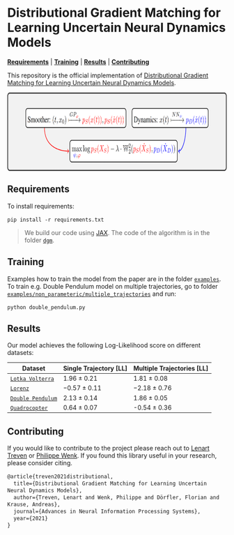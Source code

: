# Distributional Gradient Matching for Learning Uncertain Neural Dynamics Models

[**Requirements**](#requirements)
| [**Training**](#training)
| [**Results**](#results)
| [**Contributing**](#contributing)

This repository is the official implementation of [Distributional Gradient Matching for Learning Uncertain Neural Dynamics Models](https://arxiv.org/abs/2106.11609). 

<p align="center">
<img align="middle" src="./assets/dgm_depiction.png" alt="ODE Demo" width="800" height="180" />
</p>


## Requirements

To install requirements:

```setup
pip install -r requirements.txt
```

> We build our code using [JAX](https://github.com/google/jax). The code of the algorithm is in the folder [`dgm`](./dgm).

## Training

Examples how to train the model from the paper are in the folder [`examples`](./examples). To train e.g. Double Pendulum model on 
multiple trajectories, go to folder [`examples/non_parameteric/multiple_trajectories`](./examples/non_parameteric/multiple_trajectories) and run:

```train
python double_pendulum.py 
```

## Results

Our model achieves the following Log-Likelihood score on different datasets:


| Dataset            | Single Trajectory [LL] | Multiple Trajectories [LL] |
| ------------------ |---------------- | -------------- |
|  [`Lotka Volterra`](https://en.wikipedia.org/wiki/Lotka%E2%80%93Volterra_equations)  |     1.96 &pm; 0.21         |     1.81 &pm; 0.08       |
|  [`Lorenz`](https://en.wikipedia.org/wiki/Lorenz_system)  |     −0.57 &pm; 0.11        |      −2.18 &pm; 0.76       |
|  [`Double Pendulum`](https://en.wikipedia.org/wiki/Double_pendulum)  |     2.13 &pm; 0.14         |      1.86 &pm; 0.05       |
|  [`Quadrocopter`](https://charlestytler.com/category/quadcopter/) |     0.64 &pm; 0.07         |      -0.54 &pm; 0.36      |


## Contributing

If you would like to contribute to the project please reach out to [Lenart Treven](mailto:trevenl@ethz.ch?subject=[DGM]%20Contribution%20to%20DGM) or [Philippe Wenk](mailto:wenkph@ethz.ch?subject=[DGM]%20Contribution%20to%20DGM). If you found this library useful in your research, please consider citing.
```
@article{treven2021distributional,
  title={Distributional Gradient Matching for Learning Uncertain Neural Dynamics Models},
  author={Treven, Lenart and Wenk, Philippe and Dörfler, Florian and Krause, Andreas},
  journal={Advances in Neural Information Processing Systems},
  year={2021}
}
```